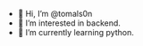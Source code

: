 - 👋 Hi, I’m @tomals0n
- 👀 I’m interested in backend.
- 🌱 I’m currently learning python.


<!---
tomals0n/tomals0n is a ✨ special ✨ repository because its `README.md` (this file) appears on your GitHub profile.
You can click the Preview link to take a look at your changes.
--->
